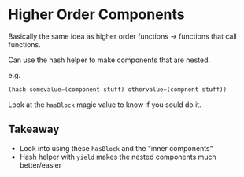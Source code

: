 # Higher Order Components

Basically the same idea as higher order functions -> functions that call functions.

Can use the hash helper to make components that are nested.

e.g.

```js
(hash somevalue=(component stuff) othervalue=(compnent stuff))
```

Look at the `hasBlock` magic value to know if you sould do it.


## Takeaway

* Look into using these `hasBlock` and the "inner components"
* Hash helper with `yield` makes the nested components much better/easier
